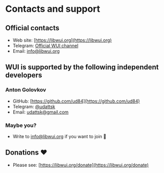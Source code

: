 # Contacts and support

## Official contacts
- Web site: [https://libwui.org](https://libwui.org)
- Telegram: [Official WUI channel](https://t.me/libwui)
- Email: [info@libwui.org](mailto:info@libwui.org)

## WUI is supported by the following independent developers
### Anton Golovkov
- GitHub: [https://github.com/ud84](https://github.com/ud84)
- Telegram: [@udattsk](https://t.me/udattsk)
- Email: [udattsk@gmail.com](mailto:udattsk@gmail.com)

### Maybe you?
- Write to [info@libwui.org](mailto:info@libwui.org) if you want to join 🤝

## Donations ❤️
- Please see: [https://libwui.org/donate](https://libwui.org/donate)
